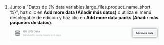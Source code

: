 1. Junto a "Datos de {% data variables.large_files.product_name_short %}", haz clic en **Add more data (Añadir más datos)** o utiliza el menú desplegable de edición y haz clic en **Add more data packs (Añadir más paquetes de datos)**. ![Botón Agregar más datos](/assets/images/help/billing/data-pack-purchase-more.png)

